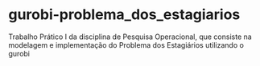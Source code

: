 # gurobi-problema_dos_estagiarios
Trabalho Prático I da disciplina de Pesquisa Operacional, que consiste na modelagem e implementação do Problema dos Estagiários utilizando o gurobi
